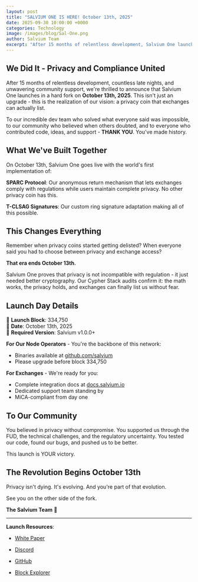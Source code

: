 ```yaml
---
layout: post
title: "SALVIUM ONE IS HERE! October 13th, 2025"
date: 2025-09-30 10:00:00 +0000
categories: Technology
image: /images/blog/Sal-One.png
author: Salvium Team
excerpt: "After 15 months of relentless development, Salvium One launches in a hard fork."
---
```


## We Did It - Privacy and Compliance United

After 15 months of relentless development, countless late nights, and unwavering community support, we're thrilled to announce that Salvium One launches in a hard fork on **October 13th, 2025**. This isn't just an upgrade - this is the realization of our vision: a privacy coin that exchanges can actually list.

To our incredible dev team who solved what everyone said was impossible, to our community who believed when others doubted, and to everyone who contributed code, ideas, and support - **THANK YOU**. You've made history.

## What We've Built Together

On October 13th, Salvium One goes live with the world's first implementation of:

**SPARC Protocol**: Our anonymous return mechanism that lets exchanges comply with regulations while users maintain complete privacy. No other privacy coin has this.

**T-CLSAG Signatures**: Our custom ring signature adaptation making all of this possible.

## This Changes Everything

Remember when privacy coins started getting delisted? When everyone said you had to choose between privacy and exchange access?

**That era ends October 13th.**

Salvium One proves that privacy is not incompatible with regulation - it just needed better cryptography. Our Cypher Stack audits confirm it: the math works, the privacy holds, and exchanges can finally list us without fear.

## Launch Day Details

🚀 **Launch Block**: 334,750  
📅 **Date**: October 13th, 2025  
🔧 **Required Version**: Salvium v1.0.0+

**For Our Node Operators** - You're the backbone of this network:
* Binaries available at [github.com/salvium](https://github.com/salvium)
* Please upgrade before block 334,750

**For Exchanges** - We're ready for you:
* Complete integration docs at [docs.salvium.io](https://docs.salvium.io)
* Dedicated support team standing by
* MiCA-compliant from day one

## To Our Community

You believed in privacy without compromise. You supported us through the FUD, the technical challenges, and the regulatory uncertainty. You tested our code, found our bugs, and pushed us to be better.

This launch is YOUR victory.

## The Revolution Begins October 13th

Privacy isn't dying. It's evolving. And you're part of that evolution.

See you on the other side of the fork.

**The Salvium Team** 💪

---

**Launch Resources**:
- [White Paper](https://salvium.io/blog/2025/09/26/salvium-white-paper/)
- [Discord](https://discord.gg/YJmdGcdtDt)
- [GitHub](https://github.com/salvium)

- [Block Explorer](https://explorer.salvium.io)
